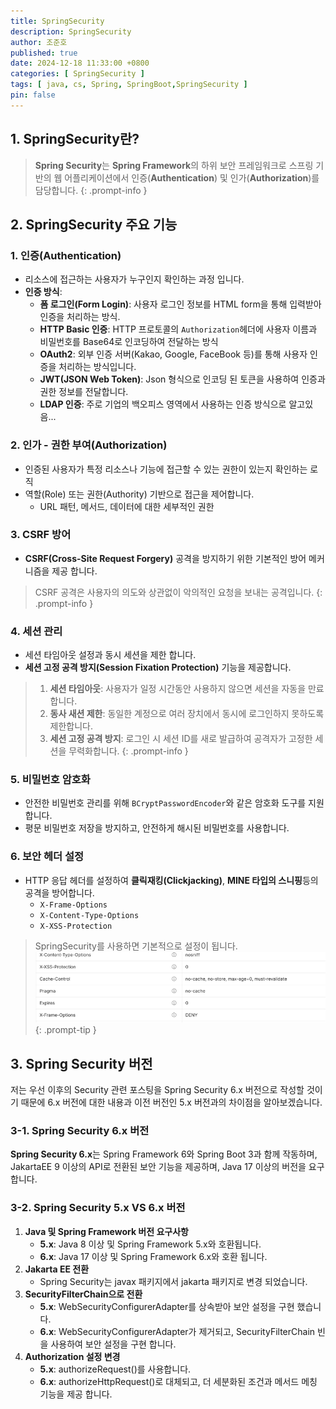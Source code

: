 ```yaml
---
title: SpringSecurity
description: SpringSecurity
author: 조준호
published: true
date: 2024-12-18 11:33:00 +0800
categories: [ SpringSecurity ]
tags: [ java, cs, Spring, SpringBoot,SpringSecurity ]
pin: false
---
```


## 1. SpringSecurity란?

> **Spring Security**는 **Spring Framework**의 하위 보안 프레임워크로 스프링 기반의 웹 어플리케이션에서 인증(**Authentication**)
> 및 인가(**Authorization**)를 담당합니다.
> {: .prompt-info }

## 2. SpringSecurity 주요 기능

### 1. 인증(Authentication)

- 리소스에 접근하는 사용자가 누구인지 확인하는 과정 입니다.
- **인증 방식**:
  - **폼 로그인(Form Login)**: 사용자 로그인 정보를 HTML form을 통해 입력받아 인증을 처리하는 방식.
  - **HTTP Basic 인증**: HTTP 프로토콜의 `Authorization`헤더에 사용자 이름과 비밀번호를 Base64로 인코딩하여 전달하는 방식
  - **OAuth2**: 외부 인증 서버(Kakao, Google, FaceBook 등)를 통해 사용자 인증을 처리하는 방식입니다.
  - **JWT(JSON Web Token)**: Json 형식으로 인코딩 된 토큰을 사용하여 인증과 권한 정보를 전달합니다.
  - **LDAP 인증**: 주로 기업의 백오피스 영역에서 사용하는 인증 방식으로 알고있음...

### 2. 인가 - 권한 부여(Authorization)

- 인증된 사용자가 특정 리소스나 기능에 접근할 수 있는 권한이 있는지 확인하는 로직
- 역할(Role) 또는 권한(Authority) 기반으로 접근을 제어합니다.
  - URL 패턴, 메서드, 데이터에 대한 세부적인 권한

### 3. CSRF 방어

- **CSRF(Cross-Site Request Forgery)** 공격을 방지하기 위한 기본적인 방어 메커니즘을 제공 합니다.

> CSRF 공격은 사용자의 의도와 상관없이 악의적인 요청을 보내는 공격입니다.
> {: .prompt-info }

### 4. 세션 관리

- 세션 타임아웃 설정과 동시 세션을 제한 합니다.
- **세션 고정 공격 방지(Session Fixation Protection)** 기능을 제공합니다.

> 1. **세션 타임아웃**: 사용자가 일정 시간동안 사용하지 않으면 세션을 자동을 만료 합니다.
> 2. **동사 새션 제한**:  동일한 계정으로 여러 장치에서 동시에 로그인하지 못하도록 제한합니다.
> 3. **세션 고정 공격 방지**: 로그인 시 세션 ID를 새로 발급하여 공격자가 고정한 세션을 무력화합니다.
     {: .prompt-info }

### 5. 비밀번호 암호화

- 안전한 비밀번호 관리를 위해 `BCryptPasswordEncoder`와 같은 암호화 도구를 지원합니다.
- 평문 비밀번호 저장을 방지하고, 안전하게 해시된 비밀번호를 사용합니다.

### 6. 보안 헤더 설정

- HTTP 응답 헤더를 설정하여 **클릭재킹(Clickjacking)**, **MINE 타입의 스니핑**등의 공격을 방어합니다.
  - `X-Frame-Options`
  - `X-Content-Type-Options`
  - `X-XSS-Protection`

> SpringSecurity를 사용하면 기본적으로 설정이 됩니다.  
> ![SpringSecurityHeader](/assets/img/postImg/12:18/SpringSecurityHeader.png)
> {: .prompt-tip }

## 3. Spring Security 버전

저는 우선 이후의 Security 관련 포스팅을 Spring Security 6.x 버전으로 작성할 것이기 때문에 6.x 버전에 대한 내용과 이전 버전인 5.x 버전과의 차이점을
알아보겠습니다.

### 3-1. Spring Security 6.x 버전

**Spring Security 6.x**는 Spring Framework 6와 Spring Boot 3과 함께 작동하며, JakartaEE 9 이상의 API로 전환된 보안 기능을
제공하며, Java 17 이상의 버전을 요구합니다.

### 3-2. Spring Security 5.x VS 6.x 버전

1. **Java 및 Spring Framework 버전 요구사항**
   - **5.x**: Java 8 이상 및 Spring Framework 5.x와 호환됩니다.
   - **6.x**: Java 17 이상 및 Spring Framework 6.x와 호환 됩니다.
2. **Jakarta EE 전환**
   - Spring Security는 javax 패키지에서 jakarta 패키지로 변경 되었습니다.
3. **SecurityFilterChain으로 전환**
   - **5.x**: WebSecurityConfigurerAdapter를 상속받아 보안 설정을 구현 했습니다.
   - **6.x**: WebSecurityConfigurerAdapter가 제거되고, SecurityFilterChain 빈을 사용하여 보안 설정을 구현 합니다.
4. **Authorization 설정 변경**
   - **5.x**: authorizeRequest()를 사용합니다.
   - **6.x**: authorizeHttpRequest()로 대체되고, 더 세분화된 조건과 메서드 메칭 기능을 제공 합니다.
